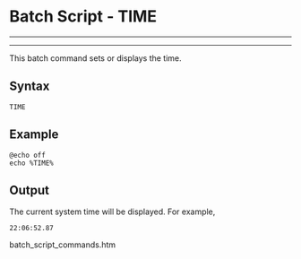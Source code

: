 # Batch Script - TIME

---



---

This batch command sets or displays the time.

## Syntax

```
TIME
```

## Example

```
@echo off 
echo %TIME%
```

## Output

The current system time will be displayed. For example,

```
22:06:52.87
```

batch\_script\_commands.htm

